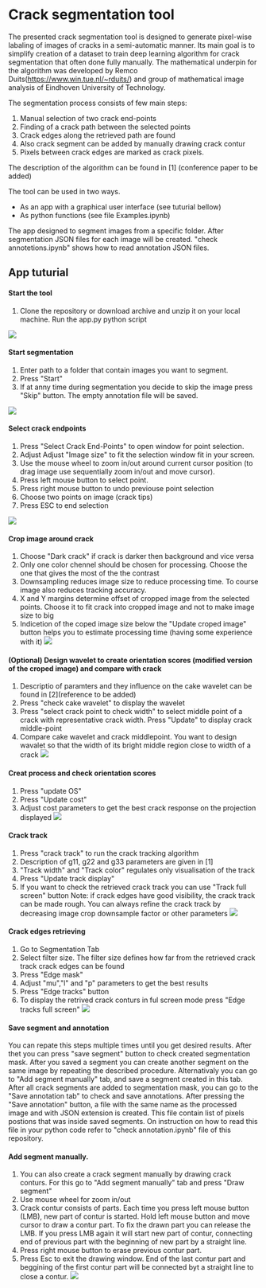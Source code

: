 # Crack segmentation tool

The presented crack segmentation tool is designed to generate pixel-wise labaling of images of cracks in a semi-automatic manner. Its main goal is to simplify creation of a dataset to train deep learning algorithm for crack segmentation that often done fully manually. The mathematical underpin for the algorithm was developed by Remco Duits(https://www.win.tue.nl/~rduits/) and group of mathematical image analysis of Eindhoven University of Technology.

The segmentation process consists of few main steps:
1. Manual selection of two crack end-points
2. Finding of a crack path between the selected points
3. Crack edges along the retrieved path are found
4. Also crack segment can be added by manually drawing crack contur
5. Pixels between crack edges are marked as crack pixels.

The description of the algorithm can be found in [1] (conference paper to be added)

The tool can be used in two ways. 
 - As an app with a graphical user interface (see tuturial bellow)
 - As python functions (see file Examples.ipynb)

The app designed to segment images from a specific folder. After segmentation JSON files for each image will be created. "check annotetions.ipynb" shows how to read annotation JSON files.

## App tuturial

#### Start the tool
1. Clone the repository or download archive and unzip it on your local machine. Run the app.py python script

![](https://github.com/akomp22/crack-segmentation-tool/blob/main/video/gif/1.gif)


#### Start segmentation
1. Enter path to a folder that contain images you want to segment. 
2. Press "Start"
3. If at anny time during segmentation you decide to skip the image press "Skip" button. The empty annotation file will be saved.



![](https://github.com/akomp22/crack-segmentation-tool/blob/main/video/gif/2.gif)



#### Select crack endpoints
1. Press "Select Crack End-Points" to open window for point selection. 
2. Adjust Adjust "Image size" to fit the selection window fit in your screen. 
3. Use the mouse wheel to zoom in/out around current cursor position (to drag image use sequentially zoom in/out and move cursor).
4. Press left mouse button to select point.
5. Press right mouse button to undo previouse point selection
6. Choose two points on image (crack tips)
7. Press ESC to end selection

![](https://github.com/akomp22/crack-segmentation-tool/blob/main/video/gif/3.gif)

#### Crop image around crack
1. Choose "Dark crack" if crack is darker then background and vice versa
2. Only one color chennel should be chosen for processing. Choose the one that gives the most of the the contrast
3. Downsampling reduces image size to reduce processing time. To course image also reduces tracking accuracy.
4. X and Y margins determine offset of cropped image from the selected points. Choose it to fit crack into cropped image and not to make image size to big
5. Indicetion of the coped image size below the "Update croped image" button helps you to estimate processing time (having some experience with it)
![](https://github.com/akomp22/crack-segmentation-tool/blob/main/gif/4.gif)

#### (Optional) Design wavelet to create orientation scores (modified version of the croped image) and compare with crack
1. Descriptio of paramters and they influence on the cake wavelet can be found in [2](reference to be added)
2. Press "check cake wavelet" to display the wavelet
3. Press "select crack point to check width" to select middle point of a crack with representative crack width. Press "Update" to display crack middle-point
4. Compare cake wavelet and crack middlepoint. You want to design wavalet so that the width of its bright middle region close to width of a crack
![](https://github.com/akomp22/crack-segmentation-tool/blob/main/video/gif/5.gif)

#### Creat process and check orientation scores
1. Press "update OS"
2. Press "Update cost"
3. Adjust cost parameters to get the best crack response on the projection displayed
![](https://github.com/akomp22/crack-segmentation-tool/blob/main/video/gif/6.gif)

#### Crack track
1. Press "crack track" to run the crack tracking algorithm
2. Description of g11, g22 and g33 parameters are given in [1]
3. "Track width" and "Track color" regulates only visualisation of the track
4. Press "Update track display"
5. If you want to check the retrieved crack track you can use "Track full screen" button
Note: if crack edges have good visibility, the crack track can be made rough. You can always refine the crack track by decreasing image crop downsample factor or other parameters
![](https://github.com/akomp22/crack-segmentation-tool/blob/main/video/gif/7.gif)

#### Crack edges retrieving
1. Go to Segmentation Tab
2. Select filter size. The filter size defines how far from the retrieved crack track crack edges can be found  
3. Press "Edge mask"
4. Adjust "mu","l" and "p" parameters to get the best results
5. Press "Edge tracks" button
6. To display the retrived crack conturs in ful screen mode press "Edge tracks full screen"
![](https://github.com/akomp22/crack-segmentation-tool/blob/main/video/gif/8.gif)

#### Save segment and annotation
You can repate this steps multiple times until you get desired results. After thet you can press "save segment" button to check created segmentation mask. After you saved a segment you can create another segment on the same image by repeating the described procedure. Alternativaly you can go to "Add segment manually" tab, and save a segment created in this tab. After all crack segments are added to segmentation mask, you can go to the "Save annotation tab" to check and save annotations. After pressing the "Save annotation" button, a file with the same name as the processed image and with JSON extension is created. This file contain list of pixels postions that was inside saved segments. On instruction on how to read this file in your python code refer to "check annotation.ipynb" file of this repository.

#### Add segment manually.
1. You can also create a crack segment manually by drawing crack conturs. For this go to "Add segment manually" tab and press "Draw segment"
2. Use mouse wheel for zoom in/out
3. Crack contur consists of parts. Each time you press left mouse button (LMB), new part of contur is started. Hold left mouse button and move cursor to draw a contur part. To fix the drawn part you can release the LMB. If you press LMB again it will start new part of contur, connecting end of previous part with the beginning of new part by a straight line. 
4. Press right mouse button to erase previous contur part.
5. Press Esc to exit the drawing window. End of the last contur part and beggining of the first contur part will be connected byt a straight line to close a contur.
![](https://github.com/akomp22/crack-segmentation-tool/blob/main/video/gif/9.gif)
